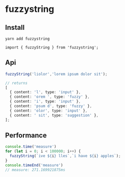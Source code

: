 # fuzzystring

## Install

`yarn add fuzzystring`

`import { fuzzyString } from 'fuzzystring';`

## Api

```ts
fuzzyString('liolor','lorem ipsum dolor sit');

// returns 
[
  { content: 'l', type: 'input' },
  { content: 'orem ', type: 'fuzzy' },
  { content: 'i', type: 'input' },
  { content: 'psum d', type: 'fuzzy' },
  { content: 'olor', type: 'input' },
  { content: ' sit', type: 'suggestion' },
];
```

## Performance

```js
console.time('measure')
for (let i = 0; i < 100000; i++) {
  fuzzyString(`ive ${i} lles`,`i have ${i} apples`);
}
console.timeEnd('measure')
// measure: 271.169921875ms
```
